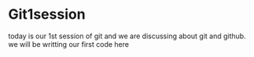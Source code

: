 # Git1session

today is our 1st session of git  and we are discussing about git and github. we will be writting our first code here

